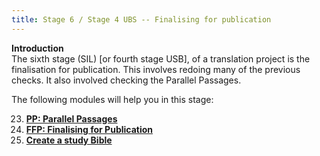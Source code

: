 ```yaml
---
title: Stage 6 / Stage 4 UBS -- Finalising for publication
---
```

**Introduction**  
The sixth stage (SIL) [or fourth stage USB], of a translation project is the finalisation for publication. This involves redoing many of the previous checks.
It also involved checking the Parallel Passages.

The following modules will help you in this stage:

23. [**PP: Parallel Passages**](./23.PP.md)
24. [**FFP: Finalising for Publication**](./24.FFP.md)
25. [**Create a study Bible**](./25.StudyBibles.md)


